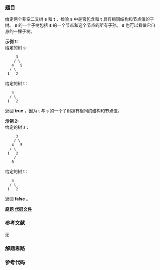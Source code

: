 ### 题目
给定两个非空二叉树 **s** 和 **t** ，检验  **s** 中是否包含和 **t** 具有相同结构和节点值的子树。 **s** 的一个子树包括
**s** 的一个节点和这个节点的所有子孙。 **s** 也可以看做它自身的一棵子树。

**示例 1:**  
给定的树 s:

    
    
         3
        / \
       4   5
      / \
     1   2
    

给定的树 t：

    
    
       4 
      / \
     1   2
    

返回 **true** ，因为 t 与 s 的一个子树拥有相同的结构和节点值。

**示例 2:**  
给定的树 s：

    
    
         3
        / \
       4   5
      / \
     1   2
        /
       0
    

给定的树 t：

    
    
       4
      / \
     1   2
    

返回 **false** 。

 **[原题](https://leetcode-cn.com/problems/subtree-of-another-tree/)**    **[代码文件]()**


### 参考文献
无

### 解题思路




### 参考代码

```go


```




